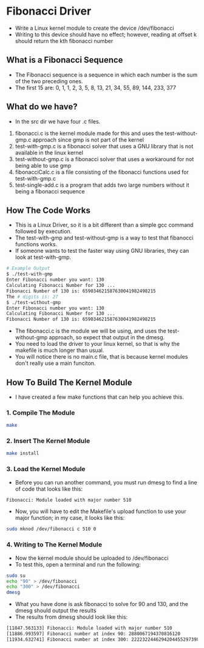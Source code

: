 # Fibonacci Driver
- Write a Linux kernel module to create the device /dev/fibonacci
- Writing to this device should have no effect; however, reading at offset k should return the kth fibonacci number
## What is a Fibonacci Sequence
- The Fibonacci sequence is a sequence in which each number is the sum of the two preceding ones.
- The first 15 are: 0, 1, 1, 2, 3, 5, 8, 13, 21, 34, 55, 89, 144, 233, 377

## What do we have? 
- In the src dir we have four .c files.
1. fibonacci.c is the kernel module made for this and uses the test-without-gmp.c approach since gmp is not part of the kernel 
2. test-with-gmp.c is a fibonacci solver that uses a GNU library that is not available in the linux kernel
3. test-without-gmp.c is a fibonacci solver that uses a workaround for not being able to use gmp
4. fibonacciCalc.c is a file consisting of the fibonacci functions used for test-with-gmp.c
5. test-single-add.c is a program that adds two large numbers without it being a fibonacci sequence

## How The Code Works
- This is a Linux Driver, so it is a bit different than a simple gcc command followed by execution.
- The test-with-gmp and test-without-gmp is a way to test that fibanocci functions works.
- If someone wants to test the faster way using GNU libraries, they can look at test-with-gmp.
```bash
# Example Output
$ ./test-with-gmp
Enter Fibonacci number you want: 130
Calculating Fibonacci Number for 130 ... 
Fibonacci Number of 130 is: 659034621587630041982498215
The # digits is: 27
$ ./test-without-gmp 
Enter Fibonacci number you want: 130
Calculating Fibonacci Number for 130 ... 
Fibonacci Number of 130 is: 659034621587630041982498215
```
- The fibonacci.c is the module we will be using, and uses the test-without-gmp approach, so expect that output in the dmesg.
- You need to load the driver to your linux kernel, so that is why the makefile is much longer than usual.
- You will notice there is no main.c file, that is because kernel modules don't really use a main funciton.

## How To Build The Kernel Module
- I have created a few make functions that can help you achieve this.
### 1. Compile The Module
```bash
make
```
### 2. Insert The Kernel Module
```bash
make install
```
### 3. Load the Kernel Module
- Before you can run another command, you must run dmesg to find a line of code that looks like this: 
```bash
Fibonacci: Module loaded with major number 510
```
- Now, you will have to edit the Makefile's upload function to use your major function; in my case, it looks like this: 
```bash
sudo mknod /dev/fibonacci c 510 0
```
### 4. Writing to The Kernel Module
- Now the kernel module should be uploaded to /dev/fibonacci
- To test this, open a terminal and run the following: 
```bash
sudo su
echo "90" > /dev/fibonacci 
echo "300" > /dev/fibonacci 
dmesg
```
- What you have done is ask fibonacci to solve for 90 and 130, and the dmesg should output the results
- The results from dmesg should look like this: 

```bash
[11847.563133] Fibonacci: Module loaded with major number 510
[11886.993597] Fibonacci number at index 90: 2880067194370816120
[11934.632741] Fibonacci number at index 300: 222232244629420445529739893461909967206666939096499764990979600
```
